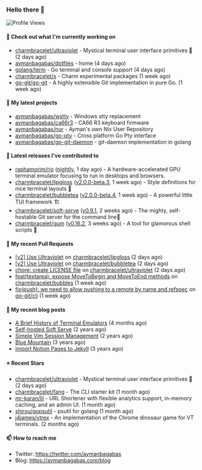 ### Hello there 👋

![Profile Views](https://komarev.com/ghpvc/?username=aymanbagabas&label=PROFILE+VIEWS)

#### 👷 Check out what I'm currently working on

- [charmbracelet/ultraviolet](https://github.com/charmbracelet/ultraviolet) - Mystical terminal user interface primitives 🌈 (2 days ago)
- [aymanbagabas/dotfiles](https://github.com/aymanbagabas/dotfiles) - home (4 days ago)
- [golang/term](https://github.com/golang/term) - Go terminal and console support (4 days ago)
- [charmbracelet/x](https://github.com/charmbracelet/x) - Charm experimental packages (1 week ago)
- [go-git/go-git](https://github.com/go-git/go-git) - A highly extensible Git implementation in pure Go. (1 week ago)

#### 🌱 My latest projects

- [aymanbagabas/wstty](https://github.com/aymanbagabas/wstty) - Windows stty replacement
- [aymanbagabas/ca66r3](https://github.com/aymanbagabas/ca66r3) - CA66 R3 keyboard firmware
- [aymanbagabas/nur](https://github.com/aymanbagabas/nur) - Ayman&#39;s own Nix User Repository
- [aymanbagabas/go-pty](https://github.com/aymanbagabas/go-pty) - Cross platform Go Pty interface
- [aymanbagabas/go-git-daemon](https://github.com/aymanbagabas/go-git-daemon) - git-daemon implementation in golang

#### 🔭 Latest releases I've contributed to

- [raphamorim/rio](https://github.com/raphamorim/rio) ([nightly](https://github.com/raphamorim/rio/releases/tag/nightly), 1 day ago) - A hardware-accelerated GPU terminal emulator focusing to run in desktops and browsers.
- [charmbracelet/lipgloss](https://github.com/charmbracelet/lipgloss) ([v2.0.0-beta.3](https://github.com/charmbracelet/lipgloss/releases/tag/v2.0.0-beta.3), 1 week ago) - Style definitions for nice terminal layouts 👄
- [charmbracelet/bubbletea](https://github.com/charmbracelet/bubbletea) ([v2.0.0-beta.4](https://github.com/charmbracelet/bubbletea/releases/tag/v2.0.0-beta.4), 1 week ago) - A powerful little TUI framework 🏗
- [charmbracelet/soft-serve](https://github.com/charmbracelet/soft-serve) ([v0.9.1](https://github.com/charmbracelet/soft-serve/releases/tag/v0.9.1), 2 weeks ago) - The mighty, self-hostable Git server for the command line🍦
- [charmbracelet/gum](https://github.com/charmbracelet/gum) ([v0.16.2](https://github.com/charmbracelet/gum/releases/tag/v0.16.2), 3 weeks ago) - A tool for glamorous shell scripts 🎀

#### 🔨 My recent Pull Requests

- [[v2] Use Ultraviolet](https://github.com/charmbracelet/lipgloss/pull/549) on [charmbracelet/lipgloss](https://github.com/charmbracelet/lipgloss) (2 days ago)
- [[v2] Use Ultraviolet](https://github.com/charmbracelet/bubbletea/pull/1452) on [charmbracelet/bubbletea](https://github.com/charmbracelet/bubbletea) (2 days ago)
- [chore: create LICENSE file](https://github.com/charmbracelet/ultraviolet/pull/21) on [charmbracelet/ultraviolet](https://github.com/charmbracelet/ultraviolet) (2 days ago)
- [feat(textarea): expose MoveToBegin and MoveToEnd methods](https://github.com/charmbracelet/bubbles/pull/809) on [charmbracelet/bubbles](https://github.com/charmbracelet/bubbles) (1 week ago)
- [fix(push): we need to allow pushing to a remote by name and refspec](https://github.com/go-git/cli/pull/14) on [go-git/cli](https://github.com/go-git/cli) (1 week ago)

#### 📜 My recent blog posts

- [A Brief History of Terminal Emulators](https://aymanbagabas.com/blog/2025/03/11/a-brief-history-of-terminal-emulators.html) (4 months ago)
- [Self-hosted Soft Serve](https://aymanbagabas.com/blog/2023/04/28/self-hosted-soft-serve.html) (2 years ago)
- [Simple Vim Session Management](https://aymanbagabas.com/blog/2023/04/13/simple-vim-session-management.html) (2 years ago)
- [Blue Mountain](https://aymanbagabas.com/blog/2022/06/02/blue-mountain.html) (3 years ago)
- [Import Notion Pages to Jekyll](https://aymanbagabas.com/blog/2022/03/29/import-notion-pages-to-jekyll.html) (3 years ago)

#### ⭐ Recent Stars

- [charmbracelet/ultraviolet](https://github.com/charmbracelet/ultraviolet) - Mystical terminal user interface primitives 🌈 (2 days ago)
- [charmbracelet/fang](https://github.com/charmbracelet/fang) - The CLI starter kit (1 month ago)
- [mr-karan/lil](https://github.com/mr-karan/lil) - URL Shortener with flexible analytics support, in-memory caching, and an admin UI. (1 month ago)
- [shirou/gopsutil](https://github.com/shirou/gopsutil) - psutil for golang (1 month ago)
- [j4james/vtrex](https://github.com/j4james/vtrex) - An implementation of the Chrome dinosaur game for VT terminals. (2 months ago)

#### 📫 How to reach me

- Twitter: https://twitter.com/aymanbagabas
- Blog: https://aymanbagabas.com/blog

